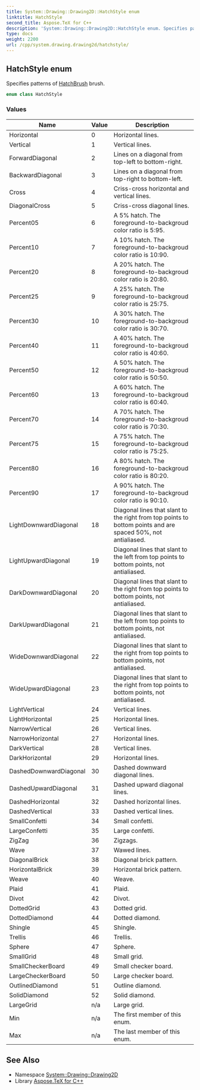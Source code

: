 ```yaml
---
title: System::Drawing::Drawing2D::HatchStyle enum
linktitle: HatchStyle
second_title: Aspose.TeX for C++
description: 'System::Drawing::Drawing2D::HatchStyle enum. Specifies patterns of HatchBrush brush in C++.'
type: docs
weight: 2200
url: /cpp/system.drawing.drawing2d/hatchstyle/
---
```

## HatchStyle enum


Specifies patterns of [HatchBrush](../hatchbrush/) brush.

```cpp
enum class HatchStyle
```

### Values

| Name | Value | Description |
| --- | --- | --- |
| Horizontal | 0 | Horizontal lines. |
| Vertical | 1 | Vertical lines. |
| ForwardDiagonal | 2 | Lines on a diagonal from top-left to bottom-right. |
| BackwardDiagonal | 3 | Lines on a diagonal from top-right to bottom-left. |
| Cross | 4 | Criss-cross horizontal and vertical lines. |
| DiagonalCross | 5 | Criss-cross diagonal lines. |
| Percent05 | 6 | A 5% hatch. The foreground-to-backgroud color ratio is 5:95. |
| Percent10 | 7 | A 10% hatch. The foreground-to-backgroud color ratio is 10:90. |
| Percent20 | 8 | A 20% hatch. The foreground-to-backgroud color ratio is 20:80. |
| Percent25 | 9 | A 25% hatch. The foreground-to-backgroud color ratio is 25:75. |
| Percent30 | 10 | A 30% hatch. The foreground-to-backgroud color ratio is 30:70. |
| Percent40 | 11 | A 40% hatch. The foreground-to-backgroud color ratio is 40:60. |
| Percent50 | 12 | A 50% hatch. The foreground-to-backgroud color ratio is 50:50. |
| Percent60 | 13 | A 60% hatch. The foreground-to-backgroud color ratio is 60:40. |
| Percent70 | 14 | A 70% hatch. The foreground-to-backgroud color ratio is 70:30. |
| Percent75 | 15 | A 75% hatch. The foreground-to-backgroud color ratio is 75:25. |
| Percent80 | 16 | A 80% hatch. The foreground-to-backgroud color ratio is 80:20. |
| Percent90 | 17 | A 90% hatch. The foreground-to-backgroud color ratio is 90:10. |
| LightDownwardDiagonal | 18 | Diagonal lines that slant to the right from top points to bottom points and are spaced 50%, not antialiased. |
| LightUpwardDiagonal | 19 | Diagonal lines that slant to the left from top points to bottom points, not antialiased. |
| DarkDownwardDiagonal | 20 | Diagonal lines that slant to the right from top points to bottom points, not antialiased. |
| DarkUpwardDiagonal | 21 | Diagonal lines that slant to the left from top points to bottom points, not antialiased. |
| WideDownwardDiagonal | 22 | Diagonal lines that slant to the right from top points to bottom points, not antialiased. |
| WideUpwardDiagonal | 23 | Diagonal lines that slant to the right from top points to bottom points, not antialiased. |
| LightVertical | 24 | Vertical lines. |
| LightHorizontal | 25 | Horizontal lines. |
| NarrowVertical | 26 | Vertical lines. |
| NarrowHorizontal | 27 | Horizontal lines. |
| DarkVertical | 28 | Vertical lines. |
| DarkHorizontal | 29 | Horizontal lines. |
| DashedDownwardDiagonal | 30 | Dashed downward diagonal lines. |
| DashedUpwardDiagonal | 31 | Dashed upward diagonal lines. |
| DashedHorizontal | 32 | Dashed horizontal lines. |
| DashedVertical | 33 | Dashed vertical lines. |
| SmallConfetti | 34 | Small confetti. |
| LargeConfetti | 35 | Large confetti. |
| ZigZag | 36 | Zigzags. |
| Wave | 37 | Wawed lines. |
| DiagonalBrick | 38 | Diagonal brick pattern. |
| HorizontalBrick | 39 | Horizontal brick pattern. |
| Weave | 40 | Weave. |
| Plaid | 41 | Plaid. |
| Divot | 42 | Divot. |
| DottedGrid | 43 | Dotted grid. |
| DottedDiamond | 44 | Dotted diamond. |
| Shingle | 45 | Shingle. |
| Trellis | 46 | Trellis. |
| Sphere | 47 | Sphere. |
| SmallGrid | 48 | Small grid. |
| SmallCheckerBoard | 49 | Small checker board. |
| LargeCheckerBoard | 50 | Large checker board. |
| OutlinedDiamond | 51 | Outline diamond. |
| SolidDiamond | 52 | Solid diamond. |
| LargeGrid | n/a | Large grid. |
| Min | n/a | The first member of this enum. |
| Max | n/a | The last member of this enum. |

## See Also

* Namespace [System::Drawing::Drawing2D](../)
* Library [Aspose.TeX for C++](../../)
